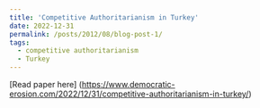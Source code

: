 ```yaml
---
title: 'Competitive Authoritarianism in Turkey'
date: 2022-12-31
permalink: /posts/2012/08/blog-post-1/
tags:
  - competitive authoritarianism
  - Turkey
---
```


[Read paper here] (https://www.democratic-erosion.com/2022/12/31/competitive-authoritarianism-in-turkey/)

